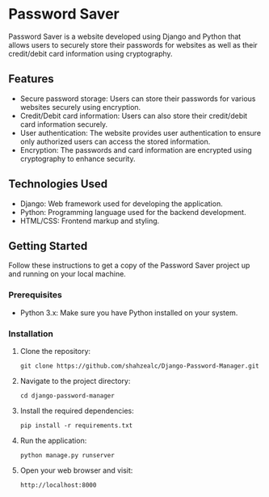 # Password Saver

Password Saver is a website developed using Django and Python that allows users to securely store their passwords for websites as well as their credit/debit card information using cryptography.

## Features

- Secure password storage: Users can store their passwords for various websites securely using encryption.
- Credit/Debit card information: Users can also store their credit/debit card information securely.
- User authentication: The website provides user authentication to ensure only authorized users can access the stored information.
- Encryption: The passwords and card information are encrypted using cryptography to enhance security.

## Technologies Used

- Django: Web framework used for developing the application.
- Python: Programming language used for the backend development.
- HTML/CSS: Frontend markup and styling.

## Getting Started

Follow these instructions to get a copy of the Password Saver project up and running on your local machine.

### Prerequisites

- Python 3.x: Make sure you have Python installed on your system.

### Installation

1. Clone the repository:

   ```shell
   git clone https://github.com/shahzealc/Django-Password-Manager.git

2. Navigate to the project directory:

    ```shell
    cd django-password-manager
    
3. Install the required dependencies:
    
    ```shell
    pip install -r requirements.txt

4. Run the application:

    ```shell
    python manage.py runserver

5. Open your web browser and visit:
   
   ```shell
   http://localhost:8000 
   
